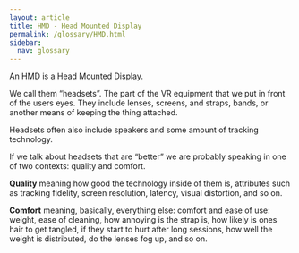 ```yaml
---
layout: article
title: HMD - Head Mounted Display
permalink: /glossary/HMD.html
sidebar:
  nav: glossary
---
```

An HMD is a Head Mounted Display.

We call them “headsets”. The part of the VR equipment that we put in front of the users eyes. They include lenses, screens, and straps, bands, or another means of keeping the thing attached.

Headsets often also include speakers and some amount of tracking technology. 

If we talk about headsets that are “better” we are probably speaking in one of two contexts: quality and comfort.

**Quality** meaning how good the technology inside of them is, attributes such as tracking fidelity, screen resolution, latency, visual distortion, and so on.

**Comfort** meaning, basically, everything else: comfort and ease of use: weight, ease of cleaning, how annoying is the strap is, how likely is ones hair to get tangled, if they start to hurt after long sessions, how well the weight is distributed, do the lenses fog up, and so on.